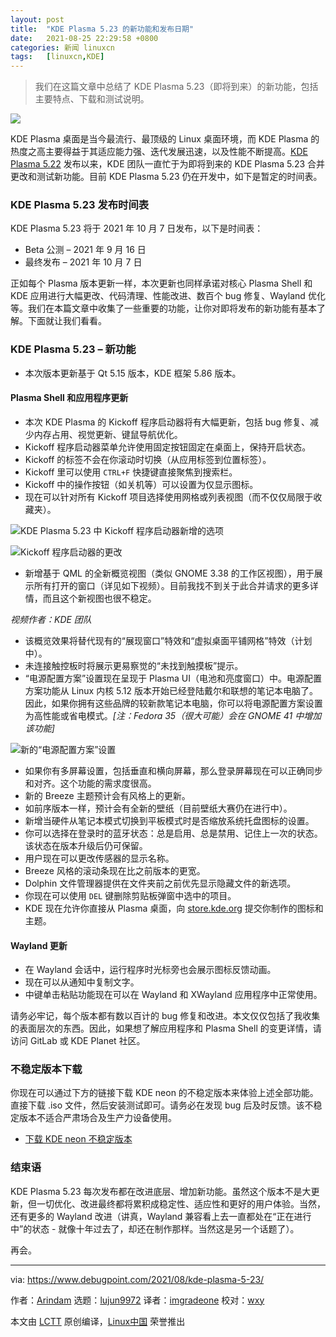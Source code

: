 ```yaml
---
layout: post
title:	"KDE Plasma 5.23 的新功能和发布日期"
date:	2021-08-25 22:29:58 +0800 
categories:	新闻 linuxcn 
tags:	[linuxcn,KDE]
---
```




> 
> 我们在这篇文章中总结了 KDE Plasma 5.23（即将到来）的新功能，包括主要特点、下载和测试说明。
> 
> 
> 


![](/Asserts/Images//attachment/album/202108/25/222802zwhmvv1vwzusevzw.jpg)


KDE Plasma 桌面是当今最流行、最顶级的 Linux 桌面环境，而 KDE Plasma 的热度之高主要得益于其适应能力强、迭代发展迅速，以及性能不断提高。[KDE Plasma 5.22](https://www.debugpoint.com/2021/06/kde-plasma-5-22-release/) 发布以来，KDE 团队一直忙于为即将到来的 KDE Plasma 5.23 合并更改和测试新功能。目前 KDE Plasma 5.23 仍在开发中，如下是暂定的时间表。


### KDE Plasma 5.23 发布时间表


KDE Plasma 5.23 将于 2021 年 10 月 7 日发布，以下是时间表：


* Beta 公测 – 2021 年 9 月 16 日
* 最终发布 – 2021 年 10 月 7 日


正如每个 Plasma 版本更新一样，本次更新也同样承诺对核心 Plasma Shell 和 KDE 应用进行大幅更改、代码清理、性能改进、数百个 bug 修复、Wayland 优化等。我们在本篇文章中收集了一些重要的功能，让你对即将发布的新功能有基本了解。下面就让我们看看。


### KDE Plasma 5.23 – 新功能


* 本次版本更新基于 Qt 5.15 版本，KDE 框架 5.86 版本。


#### Plasma Shell 和应用程序更新


* 本次 KDE Plasma 的 Kickoff 程序启动器将有大幅更新，包括 bug 修复、减少内存占用、视觉更新、键鼠导航优化。
* Kickoff 程序启动器菜单允许使用固定按钮固定在桌面上，保持开启状态。
* Kickoff 的标签不会在你滚动时切换（从应用标签到位置标签）。
* Kickoff 里可以使用 `CTRL+F` 快捷键直接聚焦到搜索栏。
* Kickoff 中的操作按钮（如关机等）可以设置为仅显示图标。
* 现在可以针对所有 Kickoff 项目选择使用网格或列表视图（而不仅仅局限于收藏夹）。


![KDE Plasma 5.23 中 Kickoff 程序启动器新增的选项](/Asserts/Images//attachment/album/202108/25/222959vzo9r7c7w9oovcow.jpg)


![Kickoff 程序启动器的更改](/Asserts/Images//attachment/album/202108/25/222959yvs3sl42ahj4ztlh.jpg)


* 新增基于 QML 的全新概览视图（类似 GNOME 3.38 的工作区视图），用于展示所有打开的窗口（详见如下视频）。目前我找不到关于此合并请求的更多详情，而且这个新视图也很不稳定。






*视频作者：KDE 团队*


* 该概览效果将替代现有的“展现窗口”特效和“虚拟桌面平铺网格”特效（计划中）。
* 未连接触控板时将展示更易察觉的“未找到触摸板”提示。
* “电源配置方案”设置现在呈现于 Plasma UI（电池和亮度窗口）中。电源配置方案功能从 Linux 内核 5.12 版本开始已经登陆戴尔和联想的笔记本电脑了。因此，如果你拥有这些品牌的较新款笔记本电脑，你可以将电源配置方案设置为高性能或省电模式。*[注：Fedora 35（很大可能）会在 GNOME 41 中增加该功能]*


![新的“电源配置方案”设置](/Asserts/Images//attachment/album/202108/25/223000vny1b71ruybbxrn1.jpg)


* 如果你有多屏幕设置，包括垂直和横向屏幕，那么登录屏幕现在可以正确同步和对齐。这个功能的需求度很高。
* 新的 Breeze 主题预计会有风格上的更新。
* 如前序版本一样，预计会有全新的壁纸（目前壁纸大赛仍在进行中）。
* 新增当硬件从笔记本模式切换到平板模式时是否缩放系统托盘图标的设置。
* 你可以选择在登录时的蓝牙状态：总是启用、总是禁用、记住上一次的状态。该状态在版本升级后仍可保留。
* 用户现在可以更改传感器的显示名称。
* Breeze 风格的滚动条现在比之前版本的更宽。
* Dolphin 文件管理器提供在文件夹前之前优先显示隐藏文件的新选项。
* 你现在可以使用 `DEL` 键删除剪贴板弹窗中选中的项目。
* KDE 现在允许你直接从 Plasma 桌面，向 [store.kde.org](http://store.kde.org) 提交你制作的图标和主题。


#### Wayland 更新


* 在 Wayland 会话中，运行程序时光标旁也会展示图标反馈动画。
* 现在可以从通知中复制文字。
* 中键单击粘贴功能现在可以在 Wayland 和 XWayland 应用程序中正常使用。


请务必牢记，每个版本都有数以百计的 bug 修复和改进。本文仅仅包括了我收集的表面层次的东西。因此，如果想了解应用程序和 Plasma Shell 的变更详情，请访问 GitLab 或 KDE Planet 社区。


### 不稳定版本下载


你现在可以通过下方的链接下载 KDE neon 的不稳定版本来体验上述全部功能。直接下载 .iso 文件，然后安装测试即可。请务必在发现 bug 后及时反馈。该不稳定版本不适合严肃场合及生产力设备使用。


* [下载 KDE neon 不稳定版本](https://neon.kde.org/download)


### 结束语


KDE Plasma 5.23 每次发布都在改进底层、增加新功能。虽然这个版本不是大更新，但一切优化、改进最终都将累积成稳定性、适应性和更好的用户体验。当然，还有更多的 Wayland 改进（讲真，Wayland 兼容看上去一直都处在“正在进行中”的状态 - 就像十年过去了，却还在制作那样。当然这是另一个话题了）。


再会。




---


via: <https://www.debugpoint.com/2021/08/kde-plasma-5-23/>


作者：[Arindam](https://www.debugpoint.com/author/admin1/) 选题：[lujun9972](https://github.com/lujun9972) 译者：[imgradeone](https://github.com/imgradeone) 校对：[wxy](https://github.com/wxy)


本文由 [LCTT](https://github.com/LCTT/TranslateProject) 原创编译，[Linux中国](https://linux.cn/) 荣誉推出
